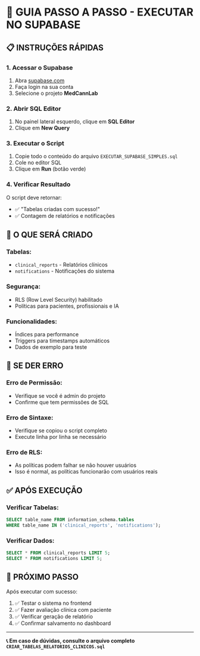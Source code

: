 # 🚀 GUIA PASSO A PASSO - EXECUTAR NO SUPABASE

## 📋 INSTRUÇÕES RÁPIDAS

### 1. Acessar o Supabase
1. Abra [supabase.com](https://supabase.com)
2. Faça login na sua conta
3. Selecione o projeto **MedCannLab**

### 2. Abrir SQL Editor
1. No painel lateral esquerdo, clique em **SQL Editor**
2. Clique em **New Query**

### 3. Executar o Script
1. Copie todo o conteúdo do arquivo `EXECUTAR_SUPABASE_SIMPLES.sql`
2. Cole no editor SQL
3. Clique em **Run** (botão verde)

### 4. Verificar Resultado
O script deve retornar:
- ✅ "Tabelas criadas com sucesso!"
- ✅ Contagem de relatórios e notificações

## 🎯 O QUE SERÁ CRIADO

### Tabelas:
- `clinical_reports` - Relatórios clínicos
- `notifications` - Notificações do sistema

### Segurança:
- RLS (Row Level Security) habilitado
- Políticas para pacientes, profissionais e IA

### Funcionalidades:
- Índices para performance
- Triggers para timestamps automáticos
- Dados de exemplo para teste

## 🚨 SE DER ERRO

### Erro de Permissão:
- Verifique se você é admin do projeto
- Confirme que tem permissões de SQL

### Erro de Sintaxe:
- Verifique se copiou o script completo
- Execute linha por linha se necessário

### Erro de RLS:
- As políticas podem falhar se não houver usuários
- Isso é normal, as políticas funcionarão com usuários reais

## ✅ APÓS EXECUÇÃO

### Verificar Tabelas:
```sql
SELECT table_name FROM information_schema.tables 
WHERE table_name IN ('clinical_reports', 'notifications');
```

### Verificar Dados:
```sql
SELECT * FROM clinical_reports LIMIT 5;
SELECT * FROM notifications LIMIT 5;
```

## 🎉 PRÓXIMO PASSO

Após executar com sucesso:
1. ✅ Testar o sistema no frontend
2. ✅ Fazer avaliação clínica com paciente
3. ✅ Verificar geração de relatório
4. ✅ Confirmar salvamento no dashboard

---

**📞 Em caso de dúvidas, consulte o arquivo completo `CRIAR_TABELAS_RELATORIOS_CLINICOS.sql`**
